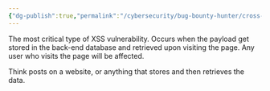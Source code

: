 ```yaml
---
{"dg-publish":true,"permalink":"/cybersecurity/bug-bounty-hunter/cross-site-scripting/stored-persistent-xss/"}
---
```


The most critical type of XSS vulnerability.  Occurs when the payload get stored in the back-end database and retrieved upon visiting the page.  Any user who visits the page will be affected.

Think posts on a website, or anything that stores and then retrieves the data.